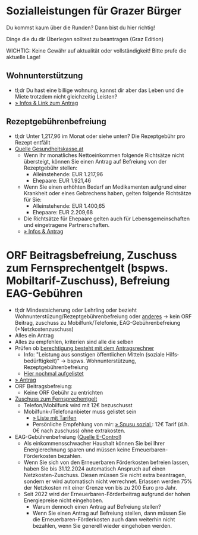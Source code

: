 # Sozialleistungen für Grazer Bürger

Du kommst kaum über die Runden? Dann bist du hier richtig!

Dinge die du dir Überlegen solltest zu beantragen (Graz Edition)

WICHTIG: Keine Gewähr auf aktualität oder vollständigkeit! Bitte prufe die aktuelle Lage!

## Wohnunterstützung
- tl;dr Du hast eine billige wohnung, kannst dir aber das Leben und die Miete trotzdem nicht gleichzeitig Leisten?
- [ » Infos & Link zum Antrag ](https://www.soziales.steiermark.at/cms/beitrag/10363956/5361/)

## Rezeptgebührenbefreiung
- tl;dr Unter 1,217,96 im Monat oder siehe unten? Die Rezeptgebühr pro Rezept entfällt
- [Quelle Gesundheitskasse.at](https://www.gesundheitskasse.at/cdscontent/?contentid=10007.870471)
  - Wenn Ihr monatliches Nettoeinkommen folgende Richtsätze nicht übersteigt, können Sie einen Antrag auf Befreiung von der Rezeptgebühr stellen:
    - Alleinstehende: EUR 1.217,96
    - Ehepaare: EUR 1.921,46
  - Wenn Sie einen erhöhten Bedarf an Medikamenten aufgrund einer Krankheit oder eines Gebrechens haben, gelten folgende Richtsätze für Sie:
    - Alleinstehende: EUR 1.400,65
    - Ehepaare: EUR 2.209,68
  - Die Richtsätze für Ehepaare gelten auch für Lebensgemeinschaften und eingetragene Partnerschaften.
  - [ » Infos & Antrag ](https://www.gesundheitskasse.at/cdscontent/?contentid=10007.870471)

# ORF Beitragsbefreiung, Zuschuss zum Fernsprechentgelt (bspws. Mobiltarif-Zuschuss), Befreiung EAG-Gebühren
  - tl;dr Mindestsicherung oder Lehrling oder bezieht Wohnunterstüzung/Rezeptgebührenbefreiung oder [anderes](https://orf.beitrag.at/befreiungsrechner/anspruchsgrundlage) -> kein ORF Beitrag, zuschuss zu Mobilfunk/Telefonie, EAG-Gebührenbefreiung (+Netzkostenzuschuss)
  - Alles ein Antrag
  - Alles zu empfehlen, kriterien sind alle die selben
  - Prüfen ob [berechtigung besteht mit dem Antragsrechner](https://orf.beitrag.at/befreiungsrechner/)
    - Info: "Leistung aus sonstigen öffent­lichen Mitteln (soziale Hilfs­bedürftig­keit)" -> bspws. Wohnunterstützung, Rezeptgebührenbefreiung
    - [Hier nochmal aufgelistet](https://orf.beitrag.at/befreiungsrechner/anspruchsgrundlage)
  - [ » Antrag ](https://orf.beitrag.at/befreiungsrechner/antragsformulare)
  - ORF Beitragsbefreiung:
    - Keine ORF Gebühr zu entrichten
  - [Zuschuss zum Fernsprechentgelt](https://orf.beitrag.at/befreiungsrechner/telefon-zuschuss)
    - Telefon/Mobilfunk wird mit 12€ bezuschusst
    - Mobilfunk-/Telefonanbieter muss gelistet sein
      - [ » Liste mit Tarifen ](https://orf.beitrag.at/befreiungsrechner/telefon-zuschuss)
      - Persönliche Empfehlung von mir: [ » Spusu sozial ](https://www.spusu.at/spususozial): 12€ Tarif (d.h. 0€ nach zuschuss) ohne extrakosten.
  - EAG-Gebührenbefreiung ([Quelle E-Control](https://www.e-control.at/befreiung-von-erneuerbaren-foerderkosten))
    - Als einkommensschwacher Haushalt können Sie bei Ihrer Energierechnung sparen und müssen keine Erneuerbaren-Förderkosten bezahlen.
    - Wenn Sie sich von den Erneuerbaren Förderkosten befreien lassen, haben Sie bis 31.12.2024 automatisch Anspruch auf einen Netzkosten-Zuschuss. Diesen müssen Sie nicht extra beantragen, sondern er wird automatisch nicht verrechnet. Erlassen werden 75% der Netzkosten mit einer Grenze von bis zu 200 Euro pro Jahr. 
    - Seit 2022 wird der Erneuerbaren-Förderbeitrag aufgrund der hohen Energiepreise nicht eingehoben.
      - Warum dennoch einen Antrag auf Befreiung stellen?
      - Wenn Sie einen Antrag auf Befreiung stellen, dann müssen Sie die Erneuerbaren-Förderkosten auch dann weiterhin nicht bezahlen, wenn Sie generell wieder eingehoben werden.
